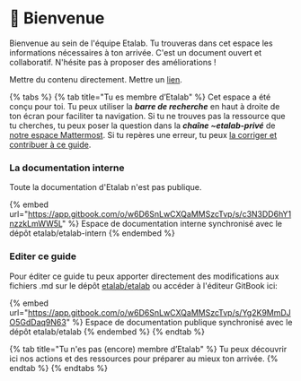 # 👋 Bienvenue

Bienvenue au sein de l'équipe Etalab. Tu trouveras dans cet espace les informations nécessaires à ton arrivée. C'est un document ouvert et collaboratif. N'hésite pas à proposer des améliorations !

Mettre du contenu directement. Mettre un [lien](travailler-chez-etalab/nos-rituels.md#a-la-dinum).

{% tabs %}
{% tab title="Tu es membre d’Etalab" %}
Cet espace a été conçu pour toi. Tu peux utiliser la _**barre de recherche**_ en haut à droite de ton écran pour faciliter ta navigation. Si tu ne trouves pas la ressource que tu cherches, tu peux poser la question dans la _**chaîne \~etalab-privé**_ de [notre espace Mattermost](https://www.notion.so/communaute/travailler-a-beta-gouv/jutilise-les-outils-de-la-communaute/mattermost). Si tu repères une erreur, tu peux [la corriger et contribuer à ce guide](https://www.notion.so/communaute/travailler-a-beta-gouv/jutilise-les-outils-de-la-communaute/gitbook/comment-contribuer-a-cette-documentation).

### La documentation interne

Toute la documentation d'Etalab n'est pas publique.

{% embed url="https://app.gitbook.com/o/w6D6SnLwCXQaMMSzcTvp/s/c3N3DD6hY1nzzkLmWW5L" %}
Espace de documentation interne synchronisé avec le dépôt etalab/etalab-intern
{% endembed %}

### Editer ce guide

Pour éditer ce guide tu peux apporter directement des modifications aux fichiers .md sur le dépôt [etalab/etalab](https://github.com/etalab/etalab) ou accéder à l'éditeur GitBook ici:&#x20;

{% embed url="https://app.gitbook.com/o/w6D6SnLwCXQaMMSzcTvp/s/Yg2K9MmDJO5GdDaq9N63" %}
Espace de documentation publique synchronisé avec le dépôt etalab/etalab
{% endembed %}
{% endtab %}

{% tab title="Tu n'es pas (encore) membre d’Etalab" %}
Tu peux découvrir ici nos actions et des ressources pour préparer au mieux ton arrivée.
{% endtab %}
{% endtabs %}



